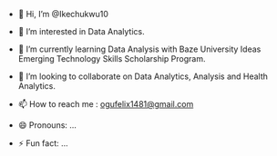- 👋 Hi, I’m @Ikechukwu10
- 👀 I’m interested in Data Analytics.
- 🌱 I’m currently learning Data Analysis with Baze University Ideas Emerging Technology Skills Scholarship Program.
- 💞️ I’m looking to collaborate on Data Analytics, Analysis and Health Analytics. 
- 📫 How to reach me : ogufelix1481@gmail.com




























































































































































- 😄 Pronouns: ...
- ⚡ Fun fact: ...

<!---
Ikechukwu10/Ikechukwu10 is a ✨ special ✨ repository because its `README.md` (this file) appears on your GitHub profile.
You can click the Preview link to take a look at your changes.
--->
